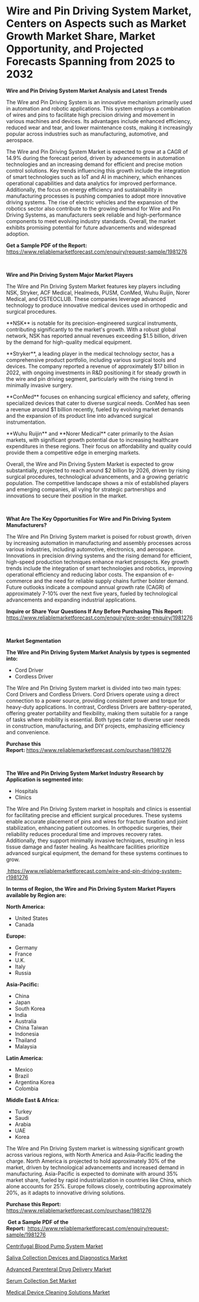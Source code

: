 <p><h1>Wire and Pin Driving System Market, Centers on Aspects such as Market Growth Market Share, Market Opportunity, and Projected Forecasts Spanning from 2025 to 2032</h1></p><p><strong>Wire and Pin Driving System Market Analysis and Latest Trends</strong></p>
<p><p>The Wire and Pin Driving System is an innovative mechanism primarily used in automation and robotic applications. This system employs a combination of wires and pins to facilitate high precision driving and movement in various machines and devices. Its advantages include enhanced efficiency, reduced wear and tear, and lower maintenance costs, making it increasingly popular across industries such as manufacturing, automotive, and aerospace.</p><p>The Wire and Pin Driving System Market is expected to grow at a CAGR of 14.9% during the forecast period, driven by advancements in automation technologies and an increasing demand for efficient and precise motion control solutions. Key trends influencing this growth include the integration of smart technologies such as IoT and AI in machinery, which enhances operational capabilities and data analytics for improved performance. Additionally, the focus on energy efficiency and sustainability in manufacturing processes is pushing companies to adopt more innovative driving systems. The rise of electric vehicles and the expansion of the robotics sector also contribute to the growing demand for Wire and Pin Driving Systems, as manufacturers seek reliable and high-performance components to meet evolving industry standards. Overall, the market exhibits promising potential for future advancements and widespread adoption.</p></p>
<p><strong>Get a Sample PDF of the Report:&nbsp;</strong> <a href="https://www.reliablemarketforecast.com/enquiry/request-sample/1981276?utm_campaign=1899&utm_medium=2&utm_source=Github&utm_content=ia&utm_term=05032025&utm_id=wire-and-pin-driving-system">https://www.reliablemarketforecast.com/enquiry/request-sample/1981276</a></p>
<p>&nbsp;</p>
<p><strong>Wire and Pin Driving System Major Market Players</strong></p>
<p><p>The Wire and Pin Driving System Market features key players including NSK, Stryker, ACF Medical, Healmeds, PUSM, ConMed, Wuhu Ruijin, Norer Medical, and OSTEOCLUB. These companies leverage advanced technology to produce innovative medical devices used in orthopedic and surgical procedures.</p><p>**NSK** is notable for its precision-engineered surgical instruments, contributing significantly to the market's growth. With a robust global network, NSK has reported annual revenues exceeding $1.5 billion, driven by the demand for high-quality medical equipment.</p><p>**Stryker**, a leading player in the medical technology sector, has a comprehensive product portfolio, including various surgical tools and devices. The company reported a revenue of approximately $17 billion in 2022, with ongoing investments in R&D positioning it for steady growth in the wire and pin driving segment, particularly with the rising trend in minimally invasive surgery.</p><p>**ConMed** focuses on enhancing surgical efficiency and safety, offering specialized devices that cater to diverse surgical needs. ConMed has seen a revenue around $1 billion recently, fueled by evolving market demands and the expansion of its product line into advanced surgical instrumentation.</p><p>**Wuhu Ruijin** and **Norer Medical** cater primarily to the Asian markets, with significant growth potential due to increasing healthcare expenditures in these regions. Their focus on affordability and quality could provide them a competitive edge in emerging markets.</p><p>Overall, the Wire and Pin Driving System Market is expected to grow substantially, projected to reach around $2 billion by 2026, driven by rising surgical procedures, technological advancements, and a growing geriatric population. The competitive landscape shows a mix of established players and emerging companies, all vying for strategic partnerships and innovations to secure their position in the market.</p></p>
<p>&nbsp;</p>
<p><strong>What Are The Key Opportunities For Wire and Pin Driving System Manufacturers?</strong></p>
<p><p>The Wire and Pin Driving System market is poised for robust growth, driven by increasing automation in manufacturing and assembly processes across various industries, including automotive, electronics, and aerospace. Innovations in precision driving systems and the rising demand for efficient, high-speed production techniques enhance market prospects. Key growth trends include the integration of smart technologies and robotics, improving operational efficiency and reducing labor costs. The expansion of e-commerce and the need for reliable supply chains further bolster demand. Future outlooks indicate a compound annual growth rate (CAGR) of approximately 7-10% over the next five years, fueled by technological advancements and expanding industrial applications.</p></p>
<p><strong>Inquire or Share Your Questions If Any Before Purchasing This Report:</strong> <a href="https://www.reliablemarketforecast.com/enquiry/pre-order-enquiry/1981276?utm_campaign=1899&utm_medium=2&utm_source=Github&utm_content=ia&utm_term=05032025&utm_id=wire-and-pin-driving-system">https://www.reliablemarketforecast.com/enquiry/pre-order-enquiry/1981276</a></p>
<p>&nbsp;</p>
<p><strong>Market Segmentation</strong></p>
<p><strong>The Wire and Pin Driving System Market Analysis by types is segmented into:</strong></p>
<p><ul><li>Cord Driver</li><li>Cordless Driver</li></ul></p>
<p><p>The Wire and Pin Driving System market is divided into two main types: Cord Drivers and Cordless Drivers. Cord Drivers operate using a direct connection to a power source, providing consistent power and torque for heavy-duty applications. In contrast, Cordless Drivers are battery-operated, offering greater portability and flexibility, making them suitable for a range of tasks where mobility is essential. Both types cater to diverse user needs in construction, manufacturing, and DIY projects, emphasizing efficiency and convenience.</p></p>
<p><strong>Purchase this Report:&nbsp;</strong><a href="https://www.reliablemarketforecast.com/purchase/1981276?utm_campaign=1899&utm_medium=2&utm_source=Github&utm_content=ia&utm_term=05032025&utm_id=wire-and-pin-driving-system">https://www.reliablemarketforecast.com/purchase/1981276</a></p>
<p>&nbsp;</p>
<p><strong>The Wire and Pin Driving System Market Industry Research by Application is segmented into:</strong></p>
<p><ul><li>Hospitals</li><li>Clinics</li></ul></p>
<p><p>The Wire and Pin Driving System market in hospitals and clinics is essential for facilitating precise and efficient surgical procedures. These systems enable accurate placement of pins and wires for fracture fixation and joint stabilization, enhancing patient outcomes. In orthopedic surgeries, their reliability reduces procedural time and improves recovery rates. Additionally, they support minimally invasive techniques, resulting in less tissue damage and faster healing. As healthcare facilities prioritize advanced surgical equipment, the demand for these systems continues to grow.</p></p>
<p><a href="https://www.reliablemarketforecast.com/wire-and-pin-driving-system-r1981276?utm_campaign=1899&utm_medium=2&utm_source=Github&utm_content=ia&utm_term=05032025&utm_id=wire-and-pin-driving-system">&nbsp;https://www.reliablemarketforecast.com/wire-and-pin-driving-system-r1981276</a></p>
<p><strong>In terms of Region, the Wire and Pin Driving System Market Players available by Region are:</strong></p>
<p>
    <p> <strong> North America: </strong>
        <ul>
            <li>United States</li>
            <li>Canada</li>
        </ul>
        </p> 
    <p> <strong> Europe: </strong>
        <ul>
            <li>Germany</li>
            <li>France</li>
            <li>U.K.</li>
            <li>Italy</li>
            <li>Russia</li>
        </ul>
        </p> 
    <p> <strong> Asia-Pacific: </strong>
        <ul>
            <li>China</li>
            <li>Japan</li>
            <li>South Korea</li>
            <li>India</li>
            <li>Australia</li>
            <li>China Taiwan</li>
            <li>Indonesia</li>
            <li>Thailand</li>
            <li>Malaysia</li>
        </ul>
        </p> 
    <p> <strong> Latin America: </strong>
        <ul>
            <li>Mexico</li>
            <li>Brazil</li>
            <li>Argentina Korea</li>
            <li>Colombia</li>
        </ul>
        </p> 
    <p> <strong> Middle East & Africa: </strong>
        <ul>
            <li>Turkey</li>
            <li>Saudi</li>
            <li>Arabia</li>
            <li>UAE</li>
            <li>Korea</li>
        </ul>
    </p>
    </p>
<p><p>The Wire and Pin Driving System market is witnessing significant growth across various regions, with North America and Asia-Pacific leading the charge. North America is projected to hold approximately 30% of the market, driven by technological advancements and increased demand in manufacturing. Asia-Pacific is expected to dominate with around 35% market share, fueled by rapid industrialization in countries like China, which alone accounts for 25%. Europe follows closely, contributing approximately 20%, as it adapts to innovative driving solutions.</p></p>
<p><strong>Purchase this Report: </strong><a href="https://www.reliablemarketforecast.com/purchase/1981276?utm_campaign=1899&utm_medium=2&utm_source=Github&utm_content=ia&utm_term=05032025&utm_id=wire-and-pin-driving-system">https://www.reliablemarketforecast.com/purchase/1981276</a></p>
<p>&nbsp;<strong>Get a Sample PDF of the Report:&nbsp;&nbsp;</strong><a href="https://www.reliablemarketforecast.com/enquiry/request-sample/1981276?utm_campaign=1899&utm_medium=2&utm_source=Github&utm_content=ia&utm_term=05032025&utm_id=wire-and-pin-driving-system">https://www.reliablemarketforecast.com/enquiry/request-sample/1981276</a></p>
<p><strong></strong></p>
<p><p><a href="https://github.com/iontahoehlct/Market-Research-Report-List-1/blob/main/centrifugal-blood-pump-system-market.md?utm_campaign=1899&utm_medium=2&utm_source=Github&utm_content=ia&utm_term=05032025&utm_id=wire-and-pin-driving-system">Centrifugal Blood Pump System Market</a></p><p><a href="https://github.com/kemauteve/Market-Research-Report-List-1/blob/main/saliva-collection-devices-and-diagnostics-market.md?utm_campaign=1899&utm_medium=2&utm_source=Github&utm_content=ia&utm_term=05032025&utm_id=wire-and-pin-driving-system">Saliva Collection Devices and Diagnostics Market</a></p><p><a href="https://github.com/habyoneub/Market-Research-Report-List-1/blob/main/advanced-parenteral-drug-delivery-market.md?utm_campaign=1899&utm_medium=2&utm_source=Github&utm_content=ia&utm_term=05032025&utm_id=wire-and-pin-driving-system">Advanced Parenteral Drug Delivery Market</a></p><p><a href="https://github.com/nxauwedaroui2/Market-Research-Report-List-1/blob/main/serum-collection-set-market.md?utm_campaign=1899&utm_medium=2&utm_source=Github&utm_content=ia&utm_term=05032025&utm_id=wire-and-pin-driving-system">Serum Collection Set Market</a></p><p><a href="https://github.com/drissahrouk/Market-Research-Report-List-1/blob/main/medical-device-cleaning-solutions-market.md?utm_campaign=1899&utm_medium=2&utm_source=Github&utm_content=ia&utm_term=05032025&utm_id=wire-and-pin-driving-system">Medical Device Cleaning Solutions Market</a></p></p>